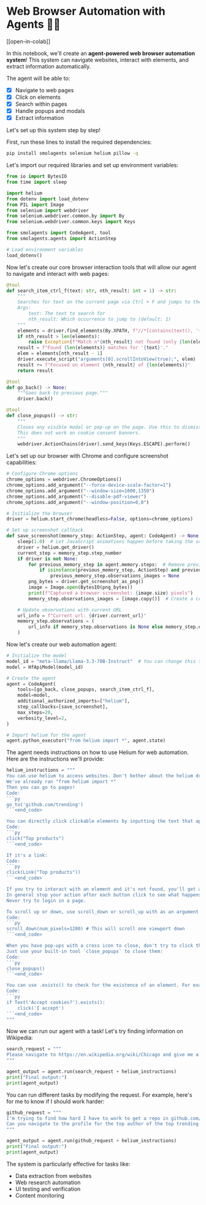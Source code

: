 # Web Browser Automation with Agents 🤖🌐

[[open-in-colab]]

In this notebook, we'll create an **agent-powered web browser automation system**! This system can navigate websites, interact with elements, and extract information automatically.

The agent will be able to:

- [x] Navigate to web pages
- [x] Click on elements
- [x] Search within pages
- [x] Handle popups and modals
- [x] Extract information

Let's set up this system step by step!

First, run these lines to install the required dependencies:

```bash
pip install smolagents selenium helium pillow -q
```

Let's import our required libraries and set up environment variables:

```python
from io import BytesIO
from time import sleep

import helium
from dotenv import load_dotenv
from PIL import Image
from selenium import webdriver
from selenium.webdriver.common.by import By
from selenium.webdriver.common.keys import Keys

from smolagents import CodeAgent, tool
from smolagents.agents import ActionStep

# Load environment variables
load_dotenv()
```

Now let's create our core browser interaction tools that will allow our agent to navigate and interact with web pages:

```python
@tool
def search_item_ctrl_f(text: str, nth_result: int = 1) -> str:
    """
    Searches for text on the current page via Ctrl + F and jumps to the nth occurrence.
    Args:
        text: The text to search for
        nth_result: Which occurrence to jump to (default: 1)
    """
    elements = driver.find_elements(By.XPATH, f"//*[contains(text(), '{text}')]")
    if nth_result > len(elements):
        raise Exception(f"Match n°{nth_result} not found (only {len(elements)} matches found)")
    result = f"Found {len(elements)} matches for '{text}'."
    elem = elements[nth_result - 1]
    driver.execute_script("arguments[0].scrollIntoView(true);", elem)
    result += f"Focused on element {nth_result} of {len(elements)}"
    return result

@tool
def go_back() -> None:
    """Goes back to previous page."""
    driver.back()

@tool
def close_popups() -> str:
    """
    Closes any visible modal or pop-up on the page. Use this to dismiss pop-up windows!
    This does not work on cookie consent banners.
    """
    webdriver.ActionChains(driver).send_keys(Keys.ESCAPE).perform()
```

Let's set up our browser with Chrome and configure screenshot capabilities:

```python
# Configure Chrome options
chrome_options = webdriver.ChromeOptions()
chrome_options.add_argument("--force-device-scale-factor=1")
chrome_options.add_argument("--window-size=1000,1350")
chrome_options.add_argument("--disable-pdf-viewer")
chrome_options.add_argument("--window-position=0,0")

# Initialize the browser
driver = helium.start_chrome(headless=False, options=chrome_options)

# Set up screenshot callback
def save_screenshot(memory_step: ActionStep, agent: CodeAgent) -> None:
    sleep(1.0)  # Let JavaScript animations happen before taking the screenshot
    driver = helium.get_driver()
    current_step = memory_step.step_number
    if driver is not None:
        for previous_memory_step in agent.memory.steps:  # Remove previous screenshots for lean processing
            if isinstance(previous_memory_step, ActionStep) and previous_memory_step.step_number <= current_step - 2:
                previous_memory_step.observations_images = None
        png_bytes = driver.get_screenshot_as_png()
        image = Image.open(BytesIO(png_bytes))
        print(f"Captured a browser screenshot: {image.size} pixels")
        memory_step.observations_images = [image.copy()]  # Create a copy to ensure it persists

    # Update observations with current URL
    url_info = f"Current url: {driver.current_url}"
    memory_step.observations = (
        url_info if memory_step.observations is None else memory_step.observations + "\n" + url_info
    )
```

Now let's create our web automation agent:

```python
# Initialize the model
model_id = "meta-llama/Llama-3.3-70B-Instruct"  # You can change this to your preferred model
model = HfApiModel(model_id)

# Create the agent
agent = CodeAgent(
    tools=[go_back, close_popups, search_item_ctrl_f],
    model=model,
    additional_authorized_imports=["helium"],
    step_callbacks=[save_screenshot],
    max_steps=20,
    verbosity_level=2,
)

# Import helium for the agent
agent.python_executor("from helium import *", agent.state)
```

The agent needs instructions on how to use Helium for web automation. Here are the instructions we'll provide:

```python
helium_instructions = """
You can use helium to access websites. Don't bother about the helium driver, it's already managed.
We've already ran "from helium import *"
Then you can go to pages!
Code:
```py
go_to('github.com/trending')
```<end_code>

You can directly click clickable elements by inputting the text that appears on them.
Code:
```py
click("Top products")
```<end_code>

If it's a link:
Code:
```py
click(Link("Top products"))
```<end_code>

If you try to interact with an element and it's not found, you'll get a LookupError.
In general stop your action after each button click to see what happens on your screenshot.
Never try to login in a page.

To scroll up or down, use scroll_down or scroll_up with as an argument the number of pixels to scroll from.
Code:
```py
scroll_down(num_pixels=1200) # This will scroll one viewport down
```<end_code>

When you have pop-ups with a cross icon to close, don't try to click the close icon by finding its element or targeting an 'X' element (this most often fails).
Just use your built-in tool `close_popups` to close them:
Code:
```py
close_popups()
```<end_code>

You can use .exists() to check for the existence of an element. For example:
Code:
```py
if Text('Accept cookies?').exists():
    click('I accept')
```<end_code>
"""
```

Now we can run our agent with a task! Let's try finding information on Wikipedia:

```python
search_request = """
Please navigate to https://en.wikipedia.org/wiki/Chicago and give me a sentence containing the word "1992" that mentions a construction accident.
"""

agent_output = agent.run(search_request + helium_instructions)
print("Final output:")
print(agent_output)
```

You can run different tasks by modifying the request. For example, here's for me to know if I should work harder:

```python
github_request = """
I'm trying to find how hard I have to work to get a repo in github.com/trending.
Can you navigate to the profile for the top author of the top trending repo, and give me their total number of commits over the last year?
"""

agent_output = agent.run(github_request + helium_instructions)
print("Final output:")
print(agent_output)
```

The system is particularly effective for tasks like:
- Data extraction from websites
- Web research automation
- UI testing and verification
- Content monitoring